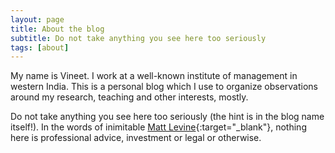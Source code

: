 ```yaml
---
layout: page
title: About the blog
subtitle: Do not take anything you see here too seriously
tags: [about]
---
```


My name is Vineet. I work at a well-known institute of management in western
India. This is a personal blog which I use to organize observations around my
research, teaching and other interests, mostly.

Do not take anything you see here too seriously (the hint is in the blog name
itself!).  In the words of inimitable [Matt
Levine](https://www.bloomberg.com/opinion/authors/ARbTQlRLRjE/matthew-s-levine){:target="_blank"},
nothing here is professional advice, investment or legal or otherwise.

